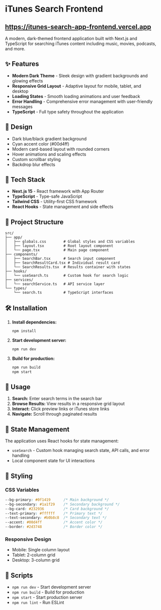 # iTunes Search Frontend

## https://itunes-search-app-frontend.vercel.app

A modern, dark-themed frontend application built with Next.js and TypeScript for searching iTunes content including music, movies, podcasts, and more.


## ✨ Features

- **Modern Dark Theme** - Sleek design with gradient backgrounds and glowing effects
- **Responsive Grid Layout** - Adaptive layout for mobile, tablet, and desktop
- **Loading States** - Smooth loading animations and user feedback
- **Error Handling** - Comprehensive error management with user-friendly messages
- **TypeScript** - Full type safety throughout the application

## 🎨 Design

- Dark blue/black gradient background
- Cyan accent color (#00d4ff)
- Modern card-based layout with rounded corners
- Hover animations and scaling effects
- Custom scrollbar styling
- Backdrop blur effects

## 🚀 Tech Stack

- **Next.js 15** - React framework with App Router
- **TypeScript** - Type-safe JavaScript
- **Tailwind CSS** - Utility-first CSS framework
- **React Hooks** - State management and side effects

## 📁 Project Structure

```
src/
├── app/
│   ├── globals.css        # Global styles and CSS variables
│   ├── layout.tsx         # Root layout component
│   └── page.tsx           # Main page component
├── components/
│   ├── SearchBar.tsx      # Search input component
│   ├── SearchResultCard.tsx # Individual result card
│   └── SearchResults.tsx  # Results container with states
├── hooks/
│   └── useSearch.ts       # Custom hook for search logic
├── services/
│   └── searchService.ts   # API service layer
└── types/
    └── search.ts          # TypeScript interfaces
```

## 🛠️ Installation

1. **Install dependencies:**
   ```bash
   npm install
   ```

2. **Start development server:**
   ```bash
   npm run dev
   ```

3. **Build for production:**
   ```bash
   npm run build
   npm start
   ```


## 🎯 Usage

1. **Search:** Enter search terms in the search bar
2. **Browse Results:** View results in a responsive grid layout
3. **Interact:** Click preview links or iTunes store links
4. **Navigate:** Scroll through paginated results

## 🔄 State Management

The application uses React hooks for state management:
- `useSearch` - Custom hook managing search state, API calls, and error handling
- Local component state for UI interactions

## 🎨 Styling

### CSS Variables
```css
--bg-primary: #0f1419      /* Main background */
--bg-secondary: #1a1f29    /* Secondary background */
--bg-card: #232936         /* Card background */
--text-primary: #ffffff    /* Primary text */
--text-secondary: #b0b8c8  /* Secondary text */
--accent: #00d4ff          /* Accent color */
--border: #2d3748          /* Border color */
```

### Responsive Design
- Mobile: Single column layout
- Tablet: 2-column grid
- Desktop: 3-column grid

## 🚦 Scripts

- `npm run dev` - Start development server
- `npm run build` - Build for production
- `npm start` - Start production server
- `npm run lint` - Run ESLint


